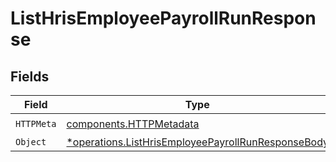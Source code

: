 # ListHrisEmployeePayrollRunResponse


## Fields

| Field                                                                                                                   | Type                                                                                                                    | Required                                                                                                                | Description                                                                                                             |
| ----------------------------------------------------------------------------------------------------------------------- | ----------------------------------------------------------------------------------------------------------------------- | ----------------------------------------------------------------------------------------------------------------------- | ----------------------------------------------------------------------------------------------------------------------- |
| `HTTPMeta`                                                                                                              | [components.HTTPMetadata](../../models/components/httpmetadata.md)                                                      | :heavy_check_mark:                                                                                                      | N/A                                                                                                                     |
| `Object`                                                                                                                | [*operations.ListHrisEmployeePayrollRunResponseBody](../../models/operations/listhrisemployeepayrollrunresponsebody.md) | :heavy_minus_sign:                                                                                                      | N/A                                                                                                                     |